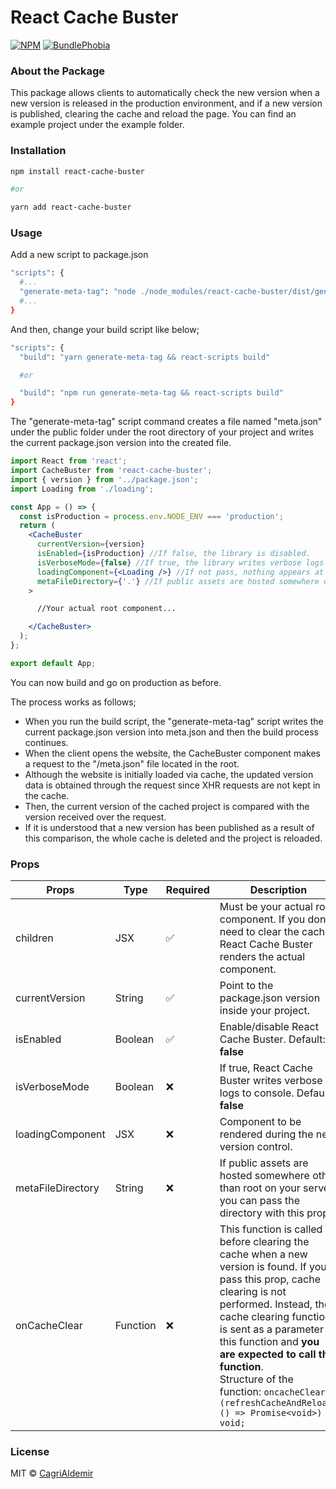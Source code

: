 # React Cache Buster

[![NPM](https://img.shields.io/npm/v/react-cache-buster.svg)](https://www.npmjs.com/package/react-cache-buster)
[![BundlePhobia](https://img.badgesize.io/https:/cdn.jsdelivr.net/npm/react-cache-buster?compression=gzip)](https://bundlephobia.com/package/react-cache-buster)

### About the Package

This package allows clients to automatically check the new version when a new version is released in the production environment, and if a new version is published, clearing the cache and reload the page. You can find an example project under the example folder.

### Installation

```bash
npm install react-cache-buster

#or

yarn add react-cache-buster
```

### Usage

Add a new script to package.json

```bash
"scripts": {
  #...
  "generate-meta-tag": "node ./node_modules/react-cache-buster/dist/generate-meta-tag.js"
  #...
}
```

And then, change your build script like below;

```bash
"scripts": {
  "build": "yarn generate-meta-tag && react-scripts build"

  #or

  "build": "npm run generate-meta-tag && react-scripts build"
}
```

The "generate-meta-tag" script command creates a file named "meta.json" under the public folder under the root directory of your project and writes the current package.json version into the created file.

```jsx
import React from 'react';
import CacheBuster from 'react-cache-buster';
import { version } from '../package.json';
import Loading from './loading';

const App = () => {
  const isProduction = process.env.NODE_ENV === 'production';
  return (
    <CacheBuster
      currentVersion={version}
      isEnabled={isProduction} //If false, the library is disabled.
      isVerboseMode={false} //If true, the library writes verbose logs to console.
      loadingComponent={<Loading />} //If not pass, nothing appears at the time of new version check.
      metaFileDirectory={'.'} //If public assets are hosted somewhere other than root on your server.
    >

      //Your actual root component...

    </CacheBuster>
  );
};

export default App;
```

You can now build and go on production as before.

The process works as follows;

- When you run the build script, the "generate-meta-tag" script writes the current package.json version into meta.json and then the build process continues.
- When the client opens the website, the CacheBuster component makes a request to the "/meta.json" file located in the root.
- Although the website is initially loaded via cache, the updated version data is obtained through the request since XHR requests are not kept in the cache.
- Then, the current version of the cached project is compared with the version received over the request.
- If it is understood that a new version has been published as a result of this comparison, the whole cache is deleted and the project is reloaded.

### Props

| Props             | Type     | Required           | Description                                                                                                                                                                                                                                                                                                                                                              |
| ----------------- | -------- | ------------------ | ------------------------------------------------------------------------------------------------------------------------------------------------------------------------------------------------------------------------------------------------------------------------------------------------------------------------------------------------------------------------ |
| children          | JSX      | :white_check_mark: | Must be your actual root component. If you don't need to clear the cache, React Cache Buster renders the actual component.                                                                                                                                                                                                                                               |
| currentVersion    | String   | :white_check_mark: | Point to the package.json version inside your project.                                                                                                                                                                                                                                                                                                                   |
| isEnabled         | Boolean  | :white_check_mark: | Enable/disable React Cache Buster. Default: **false**                                                                                                                                                                                                                                                                                                                    |
| isVerboseMode     | Boolean  | :x:                | If true, React Cache Buster writes verbose logs to console. Default: **false**                                                                                                                                                                                                                                                                                           |
| loadingComponent  | JSX      | :x:                | Component to be rendered during the new version control.                                                                                                                                                                                                                                                                                                                 |
| metaFileDirectory | String   | :x:                | If public assets are hosted somewhere other than root on your server, you can pass the directory with this prop.                                                                                                                                                                                                                                                         |
| onCacheClear      | Function | :x:                | This function is called before clearing the cache when a new version is found. If you pass this prop, cache clearing is not performed. Instead, the cache clearing function is sent as a parameter to this function and **you are expected to call this function**.<br/>Structure of the function: `oncacheClear: (refreshCacheAndReload: () => Promise<void>) => void;` |

### License

MIT © [CagriAldemir](https://github.com/CagriAldemir)
